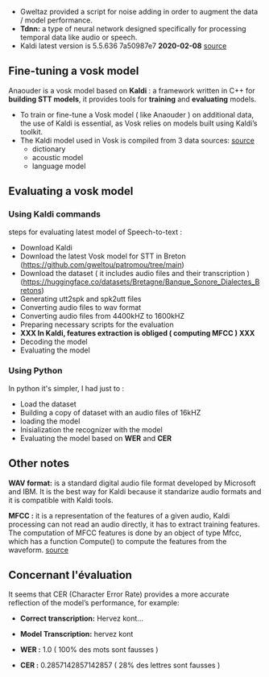
* Gweltaz provided a script for noise adding in order to augment the data / model performance.
* **Tdnn:** a type of neural network designed specifically for processing temporal data like audio or speech.
* Kaldi latest version is 5.5.636 7a50987e7 **2020-02-08** [source](https://kaldi-asr.org/doc/versions.html)
## Fine-tuning a vosk model
Anaouder is a vosk model based on **Kaldi** : a framework written in C++ for **building STT models**, it provides tools for **training** and **evaluating** models.
* To train or fine-tune a Vosk model ( like Anaouder ) on additional data, the use of Kaldi is essential, as Vosk relies on models built using Kaldi’s toolkit.
* The Kaldi model used in Vosk is compiled from 3 data sources: [source](https://alphacephei.com/vosk/adaptation)
  - dictionary
  - acoustic model
  - language model
## Evaluating a vosk model
### Using Kaldi commands
steps for evaluating latest model of Speech-to-text :
* Download Kaldi
* Download the latest Vosk model for STT in Breton (https://github.com/gweltou/patromou/tree/main)
* Download the dataset ( it includes audio files and their transcription ) (https://huggingface.co/datasets/Bretagne/Banque_Sonore_Dialectes_Bretons)
* Generating utt2spk and spk2utt files
* Converting audio files to wav format
* Converting audio files from 4400kHZ to 1600kHZ
* Preparing necessary scripts for the evaluation
* **XXX In Kaldi, features extraction is obliged ( computing MFCC ) XXX**
* Decoding the model
* Evaluating the model
### Using Python
In python it's simpler, I had just to :
* Load the dataset
* Building a copy of dataset with an audio files of 16kHZ
* loading the model
* Inisialization the recognizer with the model
* Evaluating the model based on **WER** and **CER**
## Other notes
**WAV format:** is a standard digital audio file format developed by Microsoft and IBM. It is the best way for Kaldi because it standarize audio formats and it is compatible with Kaldi tools.

**MFCC :** it is a representation of the features of a given audio, Kaldi processing can not read an audio directly, it has to extract training features.
The computation of MFCC features is done by an object of type Mfcc, which has a function Compute() to compute the features from the waveform. [source](https://kaldi-asr.org/doc/feat.html)

## Concernant l'évaluation
It seems that CER (Character Error Rate) provides a more accurate reflection of the model’s performance, for example:
- **Correct transcription:** Hervez kont...
- **Model Transcription:** hervez kont

- **WER :** 1.0 ( 100% des mots sont fausses )
- **CER :** 0.2857142857142857 ( 28% des lettres sont fausses )

